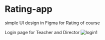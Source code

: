 # Rating-app
simple UI design in Figma for Rating of course 



Login page for Teacher and Director
![login1](https://user-images.githubusercontent.com/78735569/161361324-cd87faf6-bca6-46e8-8e3a-1a1fed06196d.png)
